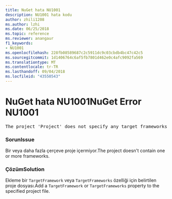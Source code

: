 ```yaml
---
title: NuGet hata NU1001
description: NU1001 hata kodu
author: zhili1208
ms.author: lzhi
ms.date: 06/25/2018
ms.topic: reference
ms.reviewer: anangaur
f1_keywords:
- NU1001
ms.openlocfilehash: 228fb08589687c2c5911dc9c03cbdb4bc47c42c5
ms.sourcegitcommit: 1d1406764c6af5fb7801d462e0c4afc9092fa569
ms.translationtype: MT
ms.contentlocale: tr-TR
ms.lasthandoff: 09/04/2018
ms.locfileid: "43550543"
---
```

# <a name="nuget-error-nu1001"></a><span data-ttu-id="3cba5-103">NuGet hata NU1001</span><span class="sxs-lookup"><span data-stu-id="3cba5-103">NuGet Error NU1001</span></span>

<pre>The project 'Project' does not specify any target frameworks in 'ProjectFile'</pre>

### <a name="issue"></a><span data-ttu-id="3cba5-104">Sorun</span><span class="sxs-lookup"><span data-stu-id="3cba5-104">Issue</span></span>
<span data-ttu-id="3cba5-105">Bir veya daha fazla çerçeve proje içermiyor.</span><span class="sxs-lookup"><span data-stu-id="3cba5-105">The project doesn't contain one or more frameworks.</span></span>

### <a name="solution"></a><span data-ttu-id="3cba5-106">Çözüm</span><span class="sxs-lookup"><span data-stu-id="3cba5-106">Solution</span></span>
<span data-ttu-id="3cba5-107">Ekleme bir `TargetFramework` veya `TargetFrameworks` özelliği için belirtilen proje dosyası.</span><span class="sxs-lookup"><span data-stu-id="3cba5-107">Add a `TargetFramework` or `TargetFrameworks` property to the specified project file.</span></span>
